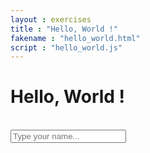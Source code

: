 ```yaml
---
layout : exercises
title : "Hello, World !"
fakename : "hello_world.html"
script : "hello_world.js"
---
```

<h1 id="output">Hello, World !</h1>
<br>
<input type="text" placeholder="Type your name..."/>
<br/>
<br/>